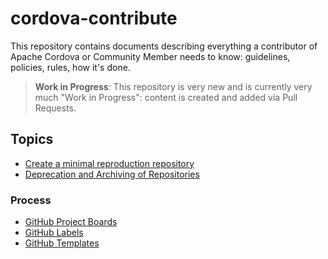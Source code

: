 # cordova-contribute

This repository contains documents describing everything a contributor of Apache Cordova or Community Member needs to know: guidelines, policies, rules, how it's done.

> **Work in Progress**: This repository is very new and is currently very much "Work in Progress": content is created and added via Pull Requests.

## Topics

- [Create a minimal reproduction repository](create-reproduction.md)
- [Deprecation and Archiving of Repositories](deprecation.md)

### Process

- [GitHub Project Boards](github-project-boards.md)
- [GitHub Labels](github-labels.md)
- [GitHub Templates](github-templates.md)

